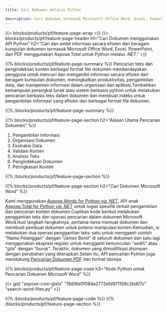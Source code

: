```yaml
---
title: Cari Dokumen melalui Python

description: Cari dokumen termasuk Microsoft Office Word, Excel, PowerPoint, PDF melalui aplikasi Python Anda. Cari dokumen online melalui aplikasi.
---
```


{{< blocks/products/pf/feature-page-wrap >}}
{{< blocks/products/pf/feature-page-header h1="Cari Dokumen menggunakan API Python" h2="Cari dan ambil informasi secara efisien dari beragam kumpulan dokumen termasuk Microsoft Office Word, Excel, PowerPoint, dan PDF menggunakan Aspose.Total untuk Python melalui .NET." >}}

{{% blocks/products/pf/feature-page-summary %}}
Pencarian teks dan pengindeksan konten berbagai format file dokumen memberdayakan pengguna untuk mencari dan mengambil informasi secara efisien dari beragam kumpulan dokumen, meningkatkan produktivitas, pengambilan data, dan manajemen informasi dalam organisasi dan aplikasi.Tambahkan kemampuan perangkat lunak atau sistem berbasis python untuk melakukan pencarian berbasis teks dalam dokumen dan membuat indeks untuk pengambilan informasi yang efisien dari berbagai format file dokumen.

{{% /blocks/products/pf/feature-page-summary  %}}

{{% blocks/products/pf/feature-page-section  h2="Alasan Utama Pencarian Dokumen" %}}

1. Pengambilan Informasi
1. Organisasi Dokumen
1. Ekstraksi Data
1. Validasi Konten
1. Analisis Teks
1. Pengindeksan Dokumen
1. Peringkasan Konten

{{% /blocks/products/pf/feature-page-section %}}

{{% blocks/products/pf/feature-page-section  h2="Cari Dokumen Microsoft Word" %}}

Kami menggunakan [Aspose.Words for Python via .NET](https://products.aspose.com/words/python-net/), API anak [Aspose.Total for Python via .NET](https://products.aspose.com/total/python-net/) untuk tugas spesifik terkait pengambilan dan pencarian konten dokumen.Cuplikan kode berikut melakukan penggantian teks dan operasi pencarian dalam dokumen Microsoft Word.Ikuti langkah-langkahnya, pertama-tama memuat dokumen dan membuat pembuat dokumen untuk potensi manipulasi konten.Kemudian, ia melakukan dua operasi penggantian teks: satu untuk mengganti contoh "Nama Pelanggan" dengan "James Bond" di seluruh dokumen dan satu lagi menggunakan ekspresi reguler untuk mengganti kemunculan "sedih" atau "gila" dengan "buruk". Terakhir, dokumen yang dimodifikasi disimpan dengan perubahan yang diterapkan.Selain itu, API pencarian Python juga mendukung [Pencarian Dokumen PDF](https://products.aspose.com/total/python-net/search/pdf/) dan format lainnya.

{{% blocks/products/pf/feature-page-code h3="Kode Python untuk Pencarian Dokumen Microsoft Word" %}}

{{< gist "aspose-com-gists" "19d16e0f084a2772efd971108c2bd07c" "search-word-files.py" >}}

{{% /blocks/products/pf/feature-page-code  %}}
{{% /blocks/products/pf/feature-page-section %}}
